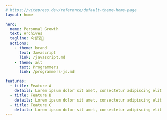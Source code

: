 ```yaml
---
# https://vitepress.dev/reference/default-theme-home-page
layout: home

hero:
  name: Personal Growth
  text: Archives
  tagline: 숙성중💭
  actions:
    - theme: brand
      text: Javascript
      link: /javascript.md
    - theme: alt
      text: Programmers
      link: /programmers-js.md

features:
  - title: Feature A
    details: Lorem ipsum dolor sit amet, consectetur adipiscing elit
  - title: Feature B
    details: Lorem ipsum dolor sit amet, consectetur adipiscing elit
  - title: Feature C
    details: Lorem ipsum dolor sit amet, consectetur adipiscing elit
---
```

